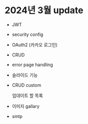 # 2024년 3월 update 
- JWT
- security config
- OAuth2 (카카오 로그인)
- CRUD
- error page handling
- 슬라이드 기능
- CRUD custom
  
  업데이트 할 목록
- 이미지 gallary
- smtp 
 
